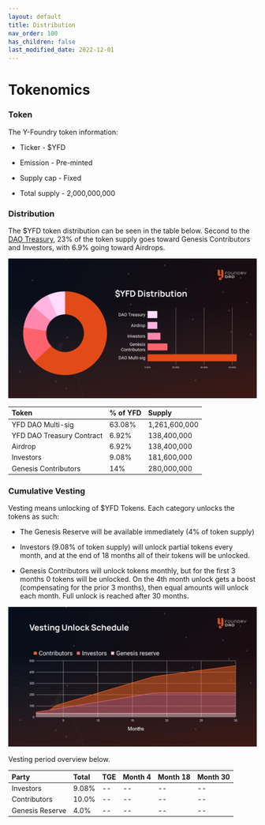 ```yaml
---
layout: default
title: Distribution
nav_order: 100
has_children: false
last_modified_date: 2022-12-01
---
```


Tokenomics
==========

### Token

The Y-Foundry token information:

-   Ticker - $YFD

-   Emission - Pre-minted

-   Supply cap - Fixed

-   Total supply - 2,000,000,000

### Distribution

The $YFD token distribution can be seen in the table below. Second to the [DAO Treasury](/project/dao-treasury/), 23% of the token supply goes toward Genesis Contributors and Investors, with 6.9% going toward Airdrops.

![](/assets/images/chart/yfd-distribution.png)


| Token        | % of YFD          | Supply |
|:-------------|:------------------|:------|
| YFD DAO Multi-sig | 63.08%   |  1,261,600,000   |
| YFD DAO Treasury Contract | 6.92%   |  138,400,000   |
| Airdrop | 6.92%   |  138,400,000   |
| Investors  |   9.08% | 181,600,000 | 
| Genesis Contributors       |   14% | 280,000,000 |


### Cumulative Vesting

Vesting means unlocking of $YFD Tokens. Each category unlocks the tokens as such:

-   The Genesis Reserve will be available immediately (4% of token supply)

-   Investors (9.08% of token supply) will unlock partial tokens every month, and at the end of 18 months all of their tokens will be unlocked.

-   Genesis Contributors will unlock tokens monthly, but for the first 3 months 0 tokens will be unlocked. On the 4th month unlock gets a boost (compensating for the prior 3 months), then equal amounts will unlock each month. Full unlock is reached after 30 months.

![](/assets/images/chart/vesting-unlock-schedule.png)

Vesting period overview below.

| Party        | Total | TGE | Month 4 | Month 18 | Month 30 |
|:-------------|:------|:--------|:-------------|:-----------|:-----------|
| Investors   | 9.08% | -- | -- | -- |  -- |
| Contributors        | 10.0% | -- |  -- | --  | -- |
| Genesis Reserve | 4.0% | -- |  -- | --  | -- |
